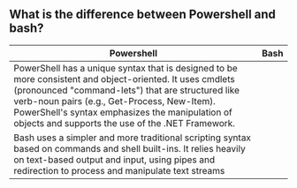 ## What is the difference between Powershell and bash?

| Powershell                                                                                                                                                                                                                                                                                                            | Bash |
| --------------------------------------------------------------------------------------------------------------------------------------------------------------------------------------------------------------------------------------------------------------------------------------------------------------------- | ---- |
| PowerShell has a unique syntax that is designed to be more consistent and object-oriented. It uses cmdlets (pronounced "command-lets") that are structured like verb-noun pairs (e.g., Get-Process, New-Item). PowerShell's syntax emphasizes the manipulation of objects and supports the use of the .NET Framework. |
| Bash uses a simpler and more traditional scripting syntax based on commands and shell built-ins. It relies heavily on text-based output and input, using pipes and redirection to process and manipulate text streams                                                                                                 |
